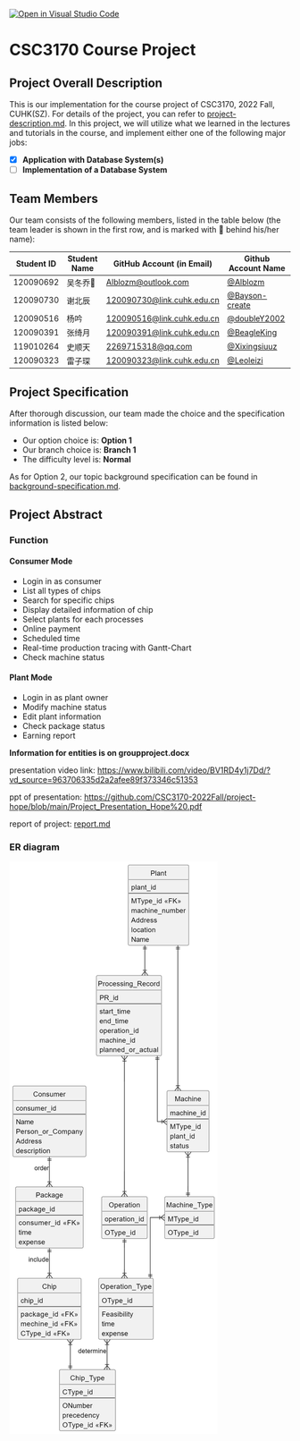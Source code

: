 [![Open in Visual Studio Code](https://classroom.github.com/assets/open-in-vscode-c66648af7eb3fe8bc4f294546bfd86ef473780cde1dea487d3c4ff354943c9ae.svg)](https://classroom.github.com/online_ide?assignment_repo_id=9434779&assignment_repo_type=AssignmentRepo)
# CSC3170 Course Project

## Project Overall Description

This is our implementation for the course project of CSC3170, 2022 Fall, CUHK(SZ). For details of the project, you can refer to [project-description.md](project-description.md). In this project, we will utilize what we learned in the lectures and tutorials in the course, and implement either one of the following major jobs:

<!-- Please fill in "x" to replace the blank space between "[]" to tick the todo item; it's ticked on the first one by default. -->

- [x] **Application with Database System(s)**
- [ ] **Implementation of a Database System**

## Team Members

Our team consists of the following members, listed in the table below (the team leader is shown in the first row, and is marked with 🚩 behind his/her name):

<!-- change the info below to be the real case -->

| Student ID | Student Name | GitHub Account (in Email) | Github Account Name|
| ---------- | ------------ | ------------------------- | ---|
| 120090692  | 吴冬乔🚩      | Alblozm@outlook.com       |[@Alblozm](https://github.com/Alblozm)|
| 120090730  | 谢北辰        | 120090730@link.cuhk.edu.cn|[@Bayson-create](https://github.com/Bayson-create)|
| 120090516  | 杨吟         | 120090516@link.cuhk.edu.cn |[@doubleY2002](https://github.com/doubleY2002)|
| 120090391  | 张绮月        | 120090391@link.cuhk.edu.cn|[@BeagleKing](https://github.com/BeagleKing)|
| 119010264  | 史顺天        | 2269715318@qq.com         |[@Xixingsiuuz](https://github.com/Xixingsiuuz)|
| 120090323  | 雷子琛        | 120090323@link.cuhk.edu.cn|[@Leoleizi](https://github.com/Leoleizi)|

## Project Specification

<!-- You should remove the terms/sentence that is not necessary considering your option/branch/difficulty choice -->

After thorough discussion, our team made the choice and the specification information is listed below:

- Our option choice is: **Option 1**
- Our branch choice is: **Branch 1**
- The difficulty level is: **Normal**

As for Option 2, our topic background specification can be found in [background-specification.md](background-specification.md).

## Project Abstract

<!-- TODO -->
### Function
#### Consumer Mode
- Login in as consumer
- List all types of chips
- Search for specific chips
- Display detailed information of chip
- Select plants for each processes
- Online payment
- Scheduled time
- Real-time production tracing with Gantt-Chart
- Check machine status
#### Plant Mode
- Login in as plant owner
- Modify machine status
- Edit plant information
- Check package status
- Earning report

**Information for entities is on groupproject.docx**

presentation video link: https://www.bilibili.com/video/BV1RD4y1j7Dd/?vd_source=963706335d2a2afee89f373346c51353


ppt of presentation: https://github.com/CSC3170-2022Fall/project-hope/blob/main/Project_Presentation_Hope%20.pdf

report of project: [report.md](report.md)

### ER diagram
![picture](https://github.com/CSC3170-2022Fall/project-hope/blob/main/other%20information/-1abdb58814f76ee3.png)
